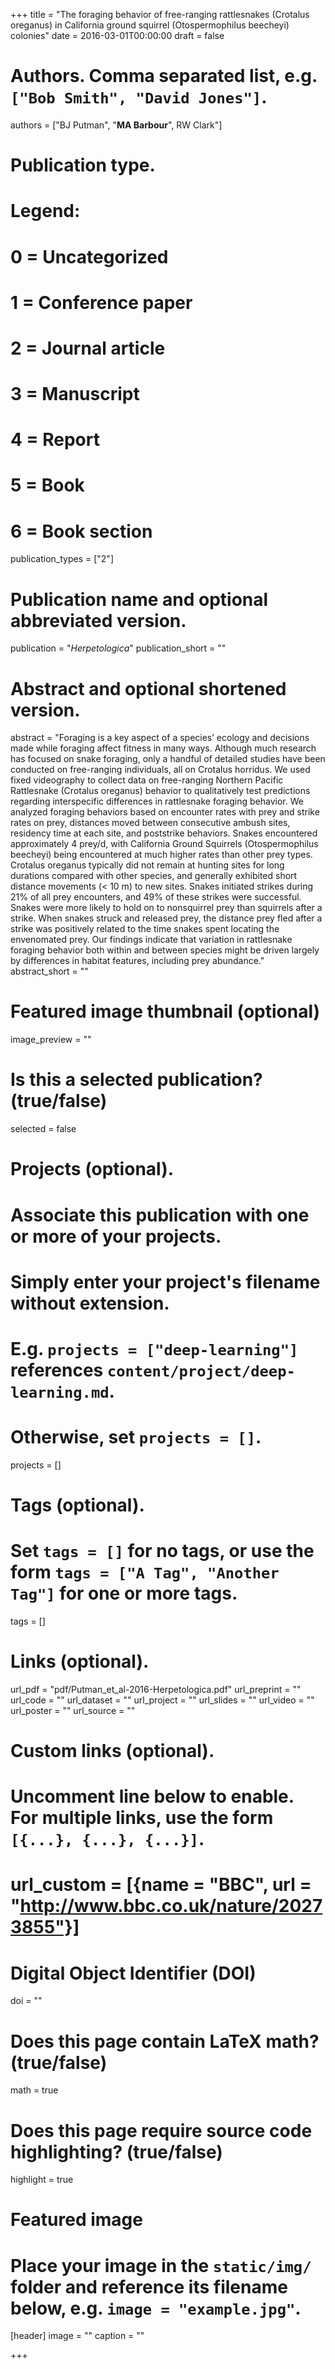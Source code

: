 +++
title = "The foraging behavior of free-ranging rattlesnakes (Crotalus oreganus) in California ground squirrel (Otospermophilus beecheyi) colonies"
date = 2016-03-01T00:00:00
draft = false

# Authors. Comma separated list, e.g. `["Bob Smith", "David Jones"]`.
authors = ["BJ Putman", "**MA Barbour**", RW Clark"]

# Publication type.
# Legend:
# 0 = Uncategorized
# 1 = Conference paper
# 2 = Journal article
# 3 = Manuscript
# 4 = Report
# 5 = Book
# 6 = Book section
publication_types = ["2"]

# Publication name and optional abbreviated version.
publication = "*Herpetologica*"
publication_short = ""

# Abstract and optional shortened version.
abstract = "Foraging is a key aspect of a species’ ecology and decisions made while foraging affect fitness in many ways. Although much research has focused on snake foraging, only a handful of detailed studies have been conducted on free-ranging individuals, all on Crotalus horridus. We used fixed videography to collect data on free-ranging Northern Pacific Rattlesnake (Crotalus oreganus) behavior to qualitatively test predictions regarding interspecific differences in rattlesnake foraging behavior. We analyzed foraging behaviors based on encounter rates with prey and strike rates on prey, distances moved between consecutive ambush sites, residency time at each site, and poststrike behaviors. Snakes encountered approximately 4 prey/d, with California Ground Squirrels (Otospermophilus beecheyi) being encountered at much higher rates than other prey types. Crotalus oreganus typically did not remain at hunting sites for long durations compared with other species, and generally exhibited short distance movements (< 10 m) to new sites. Snakes initiated strikes during 21% of all prey encounters, and 49% of these strikes were successful. Snakes were more likely to hold on to nonsquirrel prey than squirrels after a strike. When snakes struck and released prey, the distance prey fled after a strike was positively related to the time snakes spent locating the envenomated prey. Our findings indicate that variation in rattlesnake foraging behavior both within and between species might be driven largely by differences in habitat features, including prey abundance."
abstract_short = ""

# Featured image thumbnail (optional)
image_preview = ""

# Is this a selected publication? (true/false)
selected = false

# Projects (optional).
#   Associate this publication with one or more of your projects.
#   Simply enter your project's filename without extension.
#   E.g. `projects = ["deep-learning"]` references `content/project/deep-learning.md`.
#   Otherwise, set `projects = []`.
projects = []

# Tags (optional).
#   Set `tags = []` for no tags, or use the form `tags = ["A Tag", "Another Tag"]` for one or more tags.
tags = []

# Links (optional).
url_pdf = "pdf/Putman_et_al-2016-Herpetologica.pdf"
url_preprint = ""
url_code = ""
url_dataset = ""
url_project = ""
url_slides = ""
url_video = ""
url_poster = ""
url_source = ""

# Custom links (optional).
#   Uncomment line below to enable. For multiple links, use the form `[{...}, {...}, {...}]`.
# url_custom = [{name = "BBC", url = "http://www.bbc.co.uk/nature/20273855"}]


# Digital Object Identifier (DOI)
doi = ""

# Does this page contain LaTeX math? (true/false)
math = true

# Does this page require source code highlighting? (true/false)
highlight = true

# Featured image
# Place your image in the `static/img/` folder and reference its filename below, e.g. `image = "example.jpg"`.
[header]
image = ""
caption = ""

+++
